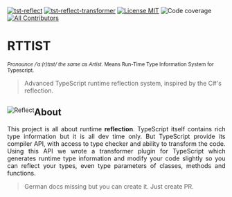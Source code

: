[![tst-reflect](https://img.shields.io/npm/v/tst-reflect.svg?color=brightgreen&style=flat-square&logo=npm&label=tst-reflect)](https://www.npmjs.com/package/tst-reflect)
[![tst-reflect-transformer](https://img.shields.io/npm/v/tst-reflect-transformer.svg?color=brightgreen&style=flat-square&logo=npm&label=tst-reflect-transformer)](https://www.npmjs.com/package/tst-reflect-transformer)
[![License MIT](https://img.shields.io/badge/License-MIT-brightgreen?style=flat-square)](https://opensource.org/licenses/MIT)
![Code coverage](../coverage/badge.svg)<!-- ALL-CONTRIBUTORS-BADGE:START - Do not remove or modify this section -->
[![All Contributors](https://img.shields.io/badge/all_contributors-12-orange.svg?style=flat-square)](#contributors-)
<!-- ALL-CONTRIBUTORS-BADGE:END -->

# RTTIST
<sup><i>Pronounce /ˈɑː(r)tɪst/ the same as Artist.</i> Means Run-Time Type Information System for Typescript.</sup>

> Advanced TypeScript runtime reflection system, inspired by the C#'s reflection.


<center style="float:left">

![Reflect](../_images/logo_256_flat.png)
</center>


## About
<p style="text-align: justify">
This project is all about runtime <strong>reflection</strong>. 
TypeScript itself contains rich type information but it is all dev time only. 
But TypeScript provide its compiler API, with access to type checker and ability to transform the code. 
Using this API we wrote a transformer plugin for TypeScript which generates runtime type information 
and modify your code slightly so you can reflect your types, even type parameters of classes, methods and functions.
</p>

<p style="clear: both;"></p>

> German docs missing but you can create it. Just create PR.